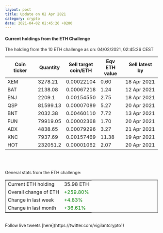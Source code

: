 ```yaml
---
layout: post
title: Update on 02 Apr 2021
category: crypto
date: 2021-04-02 02:45:26 +0200
---
```

<!-- Global site tag (gtag.js) - Google Analytics -->
<script async src="https://www.googletagmanager.com/gtag/js?id=UA-103831149-5"></script>
<script>
  window.dataLayer = window.dataLayer || [];
  function gtag(){dataLayer.push(arguments);}
  gtag('js', new Date());

  gtag('config', 'UA-103831149-5');
</script>


#### Current holdings from the ETH Challenge

The holding from the 10 ETH challenge as on: 04/02/2021, 02:45:26 CEST

|Coin ticker|Quantity|Sell target<br>coin/ETH|Eqv ETH<br>value|Sell latest by|
|-----------|--------|-----------|-----------|--------------|
XEM|3278.21|  0.00022104|0.60|18 Apr 2021|
BAT|2138.08|  0.00067218|1.24|12 Apr 2021|
ENJ|2209.1|  0.00154550|2.75|18 Apr 2021|
QSP|81599.13|  0.00007089|5.27|20 Apr 2021|
BNT|2032.38|  0.00460110|7.72|13 Apr 2021|
FUN|79919.05|  0.00002368|1.70|20 Apr 2021|
ADX|4838.65|  0.00079296|3.27|21 Apr 2021|
KNC|7937.69|  0.00157469|11.38|19 Apr 2021|
HOT|232051.2|  0.00001062|2.07|20 Apr 2021|

<br>
<br>
<br>
General stats from the ETH challenge:

<table style="border:1px solid black;margin-left:auto;margin-right:auto;">
	<tbody>
	<tr>
		<td>Current ETH holding</td>
		<td>     35.98 ETH</td>
	</tr>
	<tr>
		<td>Overall change of ETH</td>
		<td><font color="green">+259.80%</font></td>
	</tr>
	<tr>
		<td>Change in last week</td>
		<td><font color="green">+4.83%</font></td>
	</tr>
	<tr>
		<td>Change in last month</td>
		<td><font color="green">+36.61%</font></td>
	</tr>
	</tbody>
</table>

<br>
Follow live tweets [here](https://twitter.com/vigilantcrypto1)
<br>
<br>